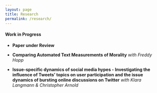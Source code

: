```yaml
---
layout: page
title: Research
permalink: /research/
---
```


#### Work in Progress

+ **Paper under Review**

+ **Comparing Automated Text Measurements of Morality** _with Freddy Hopp_

+ **Issue-specific dynamics of social media hypes - Investigating the influence of Tweets’ topics on user participation and the issue dynamics of bursting online discussions on Twitter** _with Klara Langmann & Christopher Arnold_